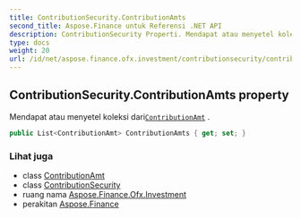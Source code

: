 ```yaml
---
title: ContributionSecurity.ContributionAmts
second_title: Aspose.Finance untuk Referensi .NET API
description: ContributionSecurity Properti. Mendapat atau menyetel koleksi dariContributionAmt .
type: docs
weight: 20
url: /id/net/aspose.finance.ofx.investment/contributionsecurity/contributionamts/
---
```

## ContributionSecurity.ContributionAmts property

Mendapat atau menyetel koleksi dari[`ContributionAmt`](../../contributionamt/) .

```csharp
public List<ContributionAmt> ContributionAmts { get; set; }
```

### Lihat juga

* class [ContributionAmt](../../contributionamt/)
* class [ContributionSecurity](../)
* ruang nama [Aspose.Finance.Ofx.Investment](../../contributionsecurity/)
* perakitan [Aspose.Finance](../../../)


